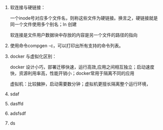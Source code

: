 1. 软连接与硬链接：

   一个inode号对应多个文件名，则称这些文件为硬链接。换言之，硬链接就是同一个文件使用多个别名；ln 创建

   软连接是文件用户数据块中存放的内容是另一个文件的路径的指向

2. 使用命令compgen ­-c，可以打印出所有支持的命令列表。

3. docker 与虚拟化区别：

   docker 设计小巧，部署迁移快速，运行高效,应用之间相互独立；启动速度快，资源利用率高，性能开销小；docker常用于隔离不同的应用

   虚拟机：比较臃肿，启动需要数分钟；虚拟机更擅长隔离整个运行环境，

4. sdaf 

5. dasffd 

6. adsfsdf

7. ds